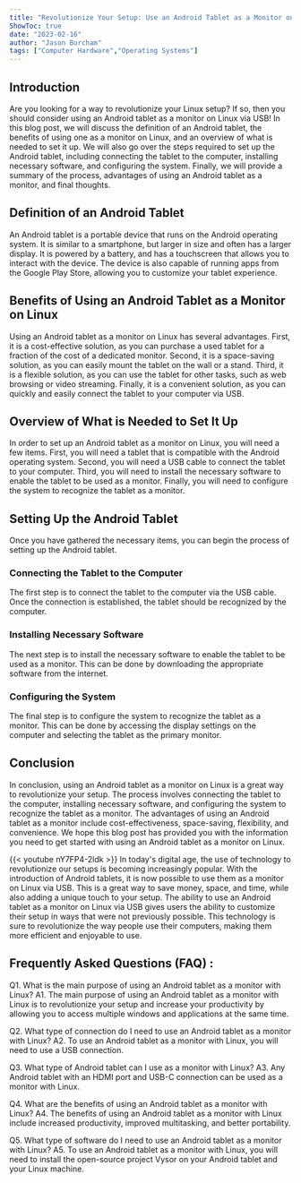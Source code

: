```yaml
---
title: "Revolutionize Your Setup: Use an Android Tablet as a Monitor on Linux via USB!"
ShowToc: true 
date: "2023-02-16"
author: "Jason Burcham" 
tags: ["Computer Hardware","Operating Systems"]
---
```

## Introduction

Are you looking for a way to revolutionize your Linux setup? If so, then you should consider using an Android tablet as a monitor on Linux via USB! In this blog post, we will discuss the definition of an Android tablet, the benefits of using one as a monitor on Linux, and an overview of what is needed to set it up. We will also go over the steps required to set up the Android tablet, including connecting the tablet to the computer, installing necessary software, and configuring the system. Finally, we will provide a summary of the process, advantages of using an Android tablet as a monitor, and final thoughts. 

## Definition of an Android Tablet

An Android tablet is a portable device that runs on the Android operating system. It is similar to a smartphone, but larger in size and often has a larger display. It is powered by a battery, and has a touchscreen that allows you to interact with the device. The device is also capable of running apps from the Google Play Store, allowing you to customize your tablet experience. 

## Benefits of Using an Android Tablet as a Monitor on Linux

Using an Android tablet as a monitor on Linux has several advantages. First, it is a cost-effective solution, as you can purchase a used tablet for a fraction of the cost of a dedicated monitor. Second, it is a space-saving solution, as you can easily mount the tablet on the wall or a stand. Third, it is a flexible solution, as you can use the tablet for other tasks, such as web browsing or video streaming. Finally, it is a convenient solution, as you can quickly and easily connect the tablet to your computer via USB. 

## Overview of What is Needed to Set It Up

In order to set up an Android tablet as a monitor on Linux, you will need a few items. First, you will need a tablet that is compatible with the Android operating system. Second, you will need a USB cable to connect the tablet to your computer. Third, you will need to install the necessary software to enable the tablet to be used as a monitor. Finally, you will need to configure the system to recognize the tablet as a monitor. 

## Setting Up the Android Tablet

Once you have gathered the necessary items, you can begin the process of setting up the Android tablet. 

### Connecting the Tablet to the Computer

The first step is to connect the tablet to the computer via the USB cable. Once the connection is established, the tablet should be recognized by the computer. 

### Installing Necessary Software

The next step is to install the necessary software to enable the tablet to be used as a monitor. This can be done by downloading the appropriate software from the internet. 

### Configuring the System

The final step is to configure the system to recognize the tablet as a monitor. This can be done by accessing the display settings on the computer and selecting the tablet as the primary monitor. 

## Conclusion

In conclusion, using an Android tablet as a monitor on Linux is a great way to revolutionize your setup. The process involves connecting the tablet to the computer, installing necessary software, and configuring the system to recognize the tablet as a monitor. The advantages of using an Android tablet as a monitor include cost-effectiveness, space-saving, flexibility, and convenience. We hope this blog post has provided you with the information you need to get started with using an Android tablet as a monitor on Linux.

{{< youtube nY7FP4-2ldk >}} 
In today's digital age, the use of technology to revolutionize our setups is becoming increasingly popular. With the introduction of Android tablets, it is now possible to use them as a monitor on Linux via USB. This is a great way to save money, space, and time, while also adding a unique touch to your setup. The ability to use an Android tablet as a monitor on Linux via USB gives users the ability to customize their setup in ways that were not previously possible. This technology is sure to revolutionize the way people use their computers, making them more efficient and enjoyable to use.

## Frequently Asked Questions (FAQ) :
Q1. What is the main purpose of using an Android tablet as a monitor with Linux?
A1. The main purpose of using an Android tablet as a monitor with Linux is to revolutionize your setup and increase your productivity by allowing you to access multiple windows and applications at the same time.

Q2. What type of connection do I need to use an Android tablet as a monitor with Linux?
A2. To use an Android tablet as a monitor with Linux, you will need to use a USB connection.

Q3. What type of Android tablet can I use as a monitor with Linux?
A3. Any Android tablet with an HDMI port and USB-C connection can be used as a monitor with Linux.

Q4. What are the benefits of using an Android tablet as a monitor with Linux?
A4. The benefits of using an Android tablet as a monitor with Linux include increased productivity, improved multitasking, and better portability.

Q5. What type of software do I need to use an Android tablet as a monitor with Linux?
A5. To use an Android tablet as a monitor with Linux, you will need to install the open-source project Vysor on your Android tablet and your Linux machine.


